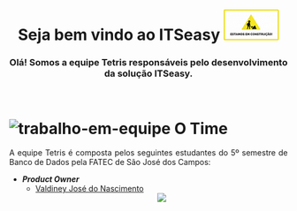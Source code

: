 ﻿<div style = "text-align:center">

# Seja bem vindo ao  ITSeasy ![LogoProjeto](/resource/images/itseasy_logo.png "LogoProjeto")

</div>
<div style="text-align:center">

### Olá! Somos a equipe Tetris responsáveis pelo desenvolvimento da solução ITSeasy.

</div>
<br>

# ![trabalho-em-equipe](https://user-images.githubusercontent.com/81206214/120873313-f65cf780-c577-11eb-8ba2-15d1925c0e4b.png)   O Time 
<div class="time" style= "text-align:justify">
A equipe Tetris é composta pelos seguintes estudantes do 5º semestre de Banco de Dados pela FATEC de São José dos Campos:

- ***Product Owner***
  - [Valdiney José do Nascimento](https://github.com/Valdineynascimento) [<center><img src="https://github.com/equipe-tetris/ConsultCAR/blob/master/resource/images/linkedin_logo.png" /></center>](https://www.linkedin.com/in/valdiney-jos%C3%A9-do-nascimento-68a136214/)
</div>
<br>